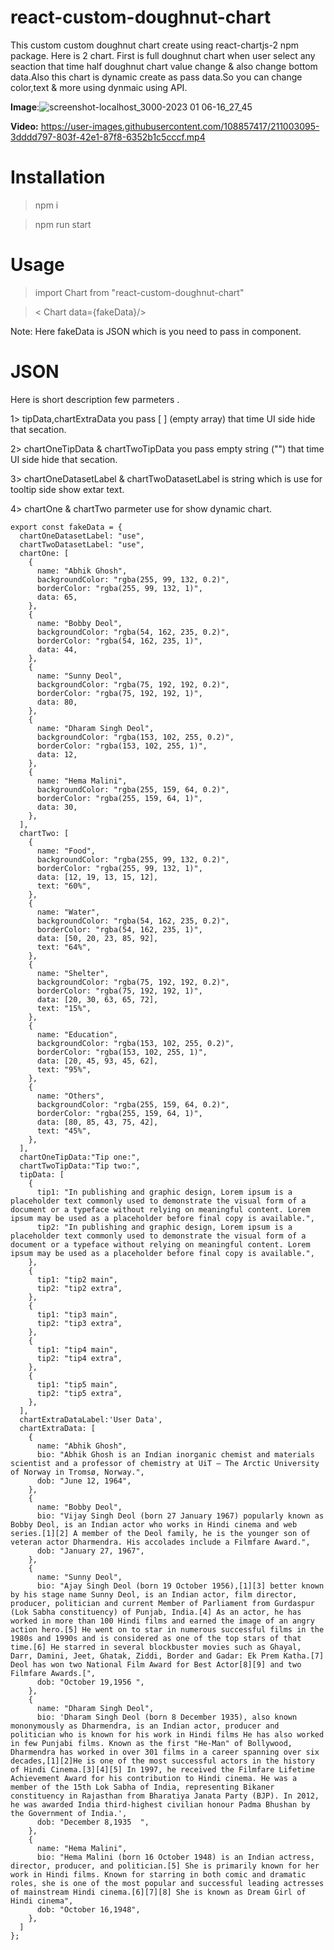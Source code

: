 
# **react-custom-doughnut-chart**

This custom custom doughnut chart create using react-chartjs-2 npm package.
Here is 2 chart. First is full doughnut chart when user select any seaction that time half doughnut chart value change & also change bottom data.Also this chart is dynamic create as pass data.So you can change color,text & more using dynmaic using API.


**Image**:![screenshot-localhost_3000-2023 01 06-16_27_45](https://user-images.githubusercontent.com/108857417/211002967-1eccf892-809c-4da4-98b9-b19583a08feb.png)

**Video:** https://user-images.githubusercontent.com/108857417/211003095-3dddd797-803f-42e1-87f8-6352b1c5cccf.mp4



# **Installation**

> npm i

>npm run start

# **Usage**
> import Chart from "react-custom-doughnut-chart"

> < Chart data={fakeData}/>

Note: Here fakeData is JSON which is you need to pass in component.

# **JSON**
Here is short description few parmeters .  

1> tipData,chartExtraData you pass [ ] (empty array) that time UI side hide that secation.

2> chartOneTipData & chartTwoTipData you pass empty string ("")  that time UI side hide that secation.

3> chartOneDatasetLabel & chartTwoDatasetLabel is string which is use for tooltip side show extar text.

4> chartOne & chartTwo parmeter use for show dynamic chart.


    export const fakeData = {
      chartOneDatasetLabel: "use",
      chartTwoDatasetLabel: "use",
      chartOne: [
        {
          name: "Abhik Ghosh",
          backgroundColor: "rgba(255, 99, 132, 0.2)",
          borderColor: "rgba(255, 99, 132, 1)",
          data: 65,
        },
        {
          name: "Bobby Deol",
          backgroundColor: "rgba(54, 162, 235, 0.2)",
          borderColor: "rgba(54, 162, 235, 1)",
          data: 44,
        },
        {
          name: "Sunny Deol",
          backgroundColor: "rgba(75, 192, 192, 0.2)",
          borderColor: "rgba(75, 192, 192, 1)",
          data: 80,
        },
        {
          name: "Dharam Singh Deol",
          backgroundColor: "rgba(153, 102, 255, 0.2)",
          borderColor: "rgba(153, 102, 255, 1)",
          data: 12,
        },
        {
          name: "Hema Malini",
          backgroundColor: "rgba(255, 159, 64, 0.2)",
          borderColor: "rgba(255, 159, 64, 1)",
          data: 30,
        },
      ],
      chartTwo: [
        {
          name: "Food",
          backgroundColor: "rgba(255, 99, 132, 0.2)",
          borderColor: "rgba(255, 99, 132, 1)",
          data: [12, 19, 13, 15, 12],
          text: "60%",
        },
        {
          name: "Water",
          backgroundColor: "rgba(54, 162, 235, 0.2)",
          borderColor: "rgba(54, 162, 235, 1)",
          data: [50, 20, 23, 85, 92],
          text: "64%",
        },
        {
          name: "Shelter",
          backgroundColor: "rgba(75, 192, 192, 0.2)",
          borderColor: "rgba(75, 192, 192, 1)",
          data: [20, 30, 63, 65, 72],
          text: "15%",
        },
        {
          name: "Education",
          backgroundColor: "rgba(153, 102, 255, 0.2)",
          borderColor: "rgba(153, 102, 255, 1)",
          data: [20, 45, 93, 45, 62],
          text: "95%",
        },
        {
          name: "Others",
          backgroundColor: "rgba(255, 159, 64, 0.2)",
          borderColor: "rgba(255, 159, 64, 1)",
          data: [80, 85, 43, 75, 42],
          text: "45%",
        },
      ],
      chartOneTipData:"Tip one:",
      chartTwoTipData:"Tip two:",
      tipData: [
        {
          tip1: "In publishing and graphic design, Lorem ipsum is a placeholder text commonly used to demonstrate the visual form of a document or a typeface without relying on meaningful content. Lorem ipsum may be used as a placeholder before final copy is available.",
          tip2: "In publishing and graphic design, Lorem ipsum is a placeholder text commonly used to demonstrate the visual form of a document or a typeface without relying on meaningful content. Lorem ipsum may be used as a placeholder before final copy is available.",
        },
        {
          tip1: "tip2 main",
          tip2: "tip2 extra",
        },
        {
          tip1: "tip3 main",
          tip2: "tip3 extra",
        },
        {
          tip1: "tip4 main",
          tip2: "tip4 extra",
        },
        {
          tip1: "tip5 main",
          tip2: "tip5 extra",
        },
      ],
      chartExtraDataLabel:'User Data',
      chartExtraData: [
        {
          name: "Abhik Ghosh",
          bio: "Abhik Ghosh is an Indian inorganic chemist and materials scientist and a professor of chemistry at UiT – The Arctic University of Norway in Tromsø, Norway.",
          dob: "June 12, 1964",
        },
        {
          name: "Bobby Deol",
          bio: "Vijay Singh Deol (born 27 January 1967) popularly known as Bobby Deol, is an Indian actor who works in Hindi cinema and web series.[1][2] A member of the Deol family, he is the younger son of veteran actor Dharmendra. His accolades include a Filmfare Award.",
          dob: "January 27, 1967",
        },
        {
          name: "Sunny Deol",
          bio: "Ajay Singh Deol (born 19 October 1956),[1][3] better known by his stage name Sunny Deol, is an Indian actor, film director, producer, politician and current Member of Parliament from Gurdaspur (Lok Sabha constituency) of Punjab, India.[4] As an actor, he has worked in more than 100 Hindi films and earned the image of an angry action hero.[5] He went on to star in numerous successful films in the 1980s and 1990s and is considered as one of the top stars of that time.[6] He starred in several blockbuster movies such as Ghayal, Darr, Damini, Jeet, Ghatak, Ziddi, Border and Gadar: Ek Prem Katha.[7] Deol has won two National Film Award for Best Actor[8][9] and two Filmfare Awards.[",
          dob: "October 19,1956 ",
        },
        {
          name: "Dharam Singh Deol",
          bio: 'Dharam Singh Deol (born 8 December 1935), also known mononymously as Dharmendra, is an Indian actor, producer and politician who is known for his work in Hindi films He has also worked in few Punjabi films. Known as the first "He-Man" of Bollywood, Dharmendra has worked in over 301 films in a career spanning over six decades,[1][2]He is one of the most successful actors in the history of Hindi Cinema.[3][4][5] In 1997, he received the Filmfare Lifetime Achievement Award for his contribution to Hindi cinema. He was a member of the 15th Lok Sabha of India, representing Bikaner constituency in Rajasthan from Bharatiya Janata Party (BJP). In 2012, he was awarded India third-highest civilian honour Padma Bhushan by the Government of India.',
          dob: "December 8,1935  ",
        },
        {
          name: "Hema Malini",
          bio: "Hema Malini (born 16 October 1948) is an Indian actress, director, producer, and politician.[5] She is primarily known for her work in Hindi films. Known for starring in both comic and dramatic roles, she is one of the most popular and successful leading actresses of mainstream Hindi cinema.[6][7][8] She is known as Dream Girl of Hindi cinema",
          dob: "October 16,1948",
        },
      ]
    };
    
